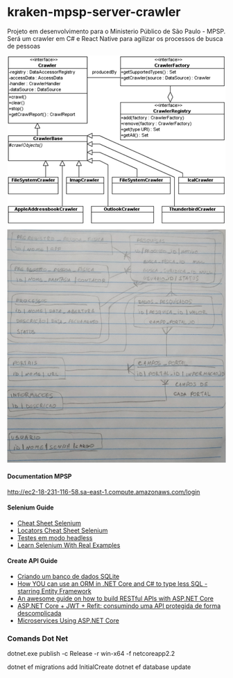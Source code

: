 # kraken-mpsp-server-crawler
Projeto em desenvolvimento para o Ministerio Público de São Paulo - MPSP. Será um crawler em C# e React Native para agilizar os processos de busca de pessoas

![Crawler Hierarchy](./docs/CrawlerHierarchy.png)
![Data Base UML](./docs/DatabaseUML.jpg)


#### Documentation MPSP

http://ec2-18-231-116-58.sa-east-1.compute.amazonaws.com/login

#### Selenium Guide

 * [Cheat Sheet Selenium](https://www.automatetheplanet.com/selenium-webdriver-csharp-cheat-sheet/)
 * [Locators Cheat Sheet Selenium](https://www.automatetheplanet.com/selenium-webdriver-locators-cheat-sheet/)
 * [Testes em modo headless ](https://medium.com/@renato.groffe/net-core-2-0-selenium-webdriver-testes-em-modo-headless-com-firefox-e-chrome-4de1ce772bfb)
 * [Learn Selenium With Real Examples](https://www.softwaretestinghelp.com/selenium-tutorial-1/)

#### Create API Guide
 * [Criando um banco de dados SQLite](http://www.andrealveslima.com.br/blog/index.php/2016/09/28/trabalhando-com-sqlite-no-c-e-vb-net/)
 * [How YOU can use an ORM in .NET Core and C# to type less SQL -starring Entity Framework](https://dev.to/dotnet/how-you-can-use-an-orm-in-net-core-and-c-to-type-less-sql-starring-entity-framework-49ka)
 * [An awesome guide on how to build RESTful APIs with ASP.NET Core](https://www.freecodecamp.org/news/an-awesome-guide-on-how-to-build-restful-apis-with-asp-net-core-87b818123e28/?gi=5827bfeb1996)
 * [ASP.NET Core + JWT + Refit: consumindo uma API protegida de forma descomplicada](https://medium.com/@renato.groffe/asp-net-core-jwt-refit-consumindo-uma-api-protegida-de-forma-descomplicada-9ef4ddfc78ac)
 * [Microservices Using ASP.NET Core](https://www.c-sharpcorner.com/article/microservice-using-asp-net-core/)

### Comands Dot Net

dotnet.exe publish -c Release -r win-x64 -f netcoreapp2.2

dotnet ef migrations add InitialCreate
dotnet ef database update